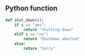 ## Python function

```python
def shut_down(s):
    if s == "yes":
        return "Shutting down"
    elif s == "no":
        return "Shutdown aborted"
    else:
        return "Sorry"
```
